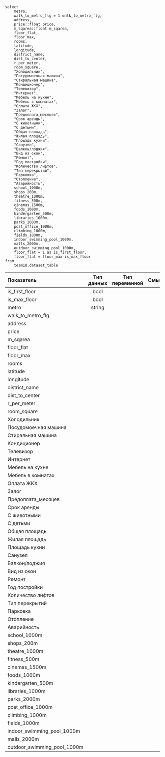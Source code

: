 ```
select
	metro,
	walk_to_metro_flg = 1 walk_to_metro_flg,
	address,
	price::float price,
	m_sqarea::float m_sqarea,
	floor_flat,
	floor_max,
	rooms,
	latitude,
	longitude,
	district_name,
	dist_to_center,
	r_per_meter,
	room_square,
	"Холодильник",
	"Посудомоечная машина",
	"Стиральная машина",
	"Кондиционер",
	"Телевизор",
	"Интернет",
	"Мебель на кухне",
	"Мебель в комнатах",
	"Оплата ЖКХ",
	"Залог",
	"Предоплата_месяцев",
	"Срок аренды",
	"С животными",
	"С детьми",
	"Общая площадь",
	"Жилая площадь",
	"Площадь кухни",
	"Санузел",
	"Балкон/лоджия",
	"Вид из окон",
	"Ремонт",
	"Год постройки",
	"Количество лифтов",
	"Тип перекрытий",
	"Парковка",
	"Отопление",
	"Аварийность",
	school_1000m,
	shops_200m,
	theatre_1000m,
	fitness_500m,
	cinemas_1500m,
	foods_1000m,
	kindergarten_500m,
	libraries_1000m,
	parks_2000m,
	post_office_1000m,
	climbing_1000m,
	fields_1000m,
	indoor_swimming_pool_1000m,
	malls_2000m,
	outdoor_swimming_pool_1000m,
	floor_flat = 1 as is_first_floor,
	floor_flat = floor_max is_max_floor
from
	team18.dataset_table

```


Показатель | Тип данных | Тип переменной | Смысл | Источник  
|:-|:-:|:-:|:-:|:-:|
is_first_floor|bool|||
is_max_floor|bool|||
metro|string|||
walk_to_metro_flg||||
address||||
price||||
m_sqarea||||
floor_flat||||
floor_max||||
rooms||||
latitude||||
longitude||||
district_name||||
dist_to_center||||
r_per_meter||||
room_square||||
Холодильник||||
Посудомоечная машина||||
Стиральная машина||||
Кондиционер||||
Телевизор||||
Интернет||||
Мебель на кухне||||
Мебель в комнатах||||
Оплата ЖКХ||||
Залог||||
Предоплата_месяцев||||
Срок аренды||||
С животными||||
С детьми||||
Общая площадь||||
Жилая площадь||||
Площадь кухни||||
Санузел||||
Балкон/лоджия||||
Вид из окон||||
Ремонт||||
Год постройки||||
Количество лифтов||||
Тип перекрытий||||
Парковка||||
Отопление||||
Аварийность||||
school_1000m||||
shops_200m||||
theatre_1000m||||
fitness_500m||||
cinemas_1500m||||
foods_1000m||||
kindergarten_500m||||
libraries_1000m||||
parks_2000m||||
post_office_1000m||||
climbing_1000m||||
fields_1000m||||
indoor_swimming_pool_1000m||||
malls_2000m||||
outdoor_swimming_pool_1000m||||
